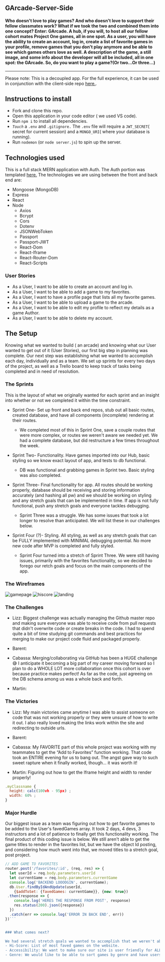 ## GArcade-Server-Side

#### Who doesn't love to play games? And who doesn't love to support their fellow classmates work? What if we took the two and combined them into one concept? Enter: GArcade. A hub, if you will, to host all our fellow cohort mates Project One games, all in one spot. As a user, you will have the ability to create an account, log in, create a list of favorite games in your profile, remove games that you don't play anymore and be able to see which games others love as well. A description of the game, a still image, and some info about the developer will all be included, all in one spot: the GArcade. So, do you want to play a game?(Or two...Or three...) 
 ------------------------------------------------------------------------------------------------------------

Please note: This is a decoupled app. For the full experience, it can be used in conjunction with the client-side repo [here.](https://github.com/Lizzwest/P3-front-end-repo).

## Instructions to install

- Fork and clone this repo. 
- Open this application in your code editor ( we used VS code).
- Run ```npm i``` to install all dependencies.
- *```Touch```* a ```.env``` and ```.gitignore.``` The ```.env``` file will require a ```JWT_SECRET```( secret for current session) and a ```MONGO_URI```( where your database is running).
- Run ```nodemon``` (or ```node server.js```) to spin up the server.
## Technologies used
This is a full stack MERN application with Auth. The Auth portion was templated [here.](https://github.com/romebell/mern_authentication)
The technologies we are using between the front and back end are:
- Mongoose (MongoDB)
- Express
- React
- Node
    - Axios
    - Bcrypt
    - Cors
    - Dotenv
    - JSONWebToken
    - Passport
    - Passport-JWT
    - React-Dom 
    - React-Iframe
    - React-Router-Dom 
    - React-Scripts




### User Stories

- As a User, I want to be able to create an account and log in.
- As a User, I want to be able to add a game to my favorites.
- As a User, I want to have a profile page that lists all my favorite games.
- As a User, I want to be able to upload a game to the arcade.
- As a User, I want to be able to edit my profile to reflect my details as a game Author.
- As a User, I want to be able to delete my account.

## The Setup

Knowing what we wanted to build ( an arcade) and knowing what our User wanted to get out of it (User Stories), our first big step in planning was complete. Our next step was establishing what we wanted to accomplish each day, individually and as a team. We set up sprints for every two days of the project, as well as a Trello board to keep track of tasks being completed and in need of resolution.

### The Sprints
This is the layout of what we originally wanted for each sprint and an insight into whether or not we completed it within the time constraint.

- Sprint One- Set up front and back end repos, stub out all basic routes, created database, and have all components (incomplete) rendering at their routes.
    - We completed most of this in Sprint One, save a couple routes that were more complex, or routes we weren't aware we needed yet. We had a complete database, but did restructure a few times throughout the week.

- Sprint Two- Functionality. Have games imported into our Hub, basic styling so we know exact layout of app, and tests to db functional. 
    - DB was functional and grabbing games in Sprint two. Basic styling was also completed.

- Sprint Three- Final functionality for app. All routes should be working properly, database should be receiving and storing information accurately (and hashing all pw) and we should be working on styling and any stretch goals that can be implemented in time. If app is not fully functional, push any stretch goals and everyone tackles debugging. 
    - Sprint Three was a struggle. We has some issues that took a lot longer to resolve than anticipated. We will list these in our challenges below.

- Sprint Four (?)- Styling. All styling, as well as any stretch goals that can be FULLY implemented with MINIMAL debugging potential. No more new code after MVP is completed and fully styled. 
    - Sprint Four turned into a stretch of Sprint Three. We were still having issues, primarily with the favorites functionality, so we decided to forego our retch goals and focus on the main components of the app.

### The Wireframes
![gamepage](backend/assets/gamepage.png?raw=true)
![hiscore](backend/assets/hiscoreindex.png?raw=true)
![landing](backend/assets/landingpage.png?raw=true)


### The Challenges

- Lizz: Biggest challenge was actually managing the Github master repo and making sure everyone was able to receive code from pull requests that didn't overwrite code or create breaks in the code. I had to spend quite a bit of time studying git commands and best practices for merging to make our project code fluid and packaged properly.

- Barent:

- Cabassa: Merging/collaborating via GitHub has been a HUGE challenge :sweat_smile: I anticipate it becoming a big part of my career moving forward so I plan to do a WHOLE LOT more collaboration once this cohort is over because practice makes perfect! As far as the code, just agreeing on the DB schema among us was a whole back and forth.

- Martin:

### The Victories

- Lizz: My main victories came anytime I was able to assist someone on code that was not working properly or they were unsure of how to write it out. I also really loved making the links work within the site and redirecting to outside urls.

- Barent:

- Cabassa: My FAVORITE part of this whole project was working with my teammates to get the “Add to Favorites” function working. That code took an ENTIRE evening for us to bang out. The angst gave way to such sweet rapture when it finally worked, though... it was worth it!


- Martin: Figuring out how to get the Iframe height and width to render properly!
```javascript
.myClassname {
  height: calc(100vh - 95px) ;
  width: 60% ;
}
```

### Major Hurdle

Our biggest issue as a team was figuring out how to get favorite games to be added to the User's favedGames array. It took 2 days, 4 devs, 3 instructors and a lot of patience to finally get this functionality working. The final product of this coding issue is below. We still aren't able to get the game titles to render in the favorites list, but we have the object Id posting, and considering how much went into that, we moved titles to a stretch goal, post project.
```javascript 
// ADD GAME TO FAVORITES
router.post('/favorites/:id', (req, res) => {
  let userId = req.body.parameters.userId
  let currentGame = req.body.parameters.currentGame
  console.log('BACKEND LOOOOGIN', currentGame);
  db.User.findByIdAndUpdate(userId,
    {$addToSet: {favedGames: currentGame}}, {new: true})
 .then(response => {
    console.log('HERES THE RESPONSE FROM POST', response)
    res.status(200).json({response})
  })
  .catch(err => console.log('ERROR IN BACK END', err))
})```


### What comes next?

We had several stretch goals we wanted to accomplish that we weren't able to incorporate due to time constraints and unforeseen issues in the coding process. We plan to continue to add and update to this app. Some extra features we would like to include are:
- Hi-Score: List of most faved games on the website.
- Accessibility: We want to make sure our site is user friendly for ALL users and would love to find a way to make it more accessible for anyone who may have difficulty navigating it as is.
- Genre: We would like to be able to sort games by genre and have users be able to search by genre for games.













